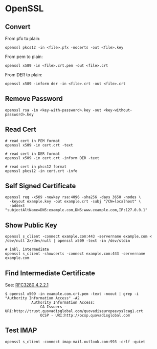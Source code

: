 # OpenSSL

## Convert

From pfx to plain:

```shell
openssl pkcs12 -in <file>.pfx -nocerts -out <file>.key
```

From pem to plain:

```shell
openssl x509 -in <file>.crt.pem -out <file>.crt
```

From DER to plain:

```shell
openssl x509 -inform der -in <file>.crt -out <file>.crt
```

## Remove Password

```shell
openssl rsa -in <key-with-password>.key -out <key-without-password>.key
```

## Read Cert

```shell
# read cert in PEM format
openssl x509 -in cert.crt -text

# read cert in DER format
openssl x509 -in cert.crt -inform DER -text

# read cert in pkcs12 format
openssl pkcs12 -in cert.crt -info
```

## Self Signed Certificate

```shell
openssl req -x509 -newkey rsa:4096 -sha256 -days 3650 -nodes \
  -keyout example.key -out example.crt -subj "/CN=localhost" \
  -addext "subjectAltName=DNS:example.com,DNS:www.example.com,IP:127.0.0.1"
```

## Show Public Key

```shell
openssl s_client -connect example.com:443 -servername example.com < /dev/null 2>/dev/null | openssl x509 -text -in /dev/stdin
```

```shell
# inkl. intermediate
openssl s_client -showcerts -connect example.com:443 -servername example.com
```

## Find Intermediate Certificate

See: [RFC3280 4.2.2.1](https://datatracker.ietf.org/doc/html/rfc3280#section-4.2.2.1) 

```shell
$ openssl x509 -in example.com.crt.pem -text -noout | grep -i "Authority Information Access" -A2
            Authority Information Access: 
                CA Issuers - URI:http://trust.quovadisglobal.com/quovadiseuropeevsslcag1.crt
                OCSP - URI:http://ocsp.quovadisglobal.com
```

## Test IMAP

```shell
openssl s_client -connect imap-mail.outlook.com:993 -crlf -quiet
```
